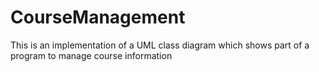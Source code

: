 # CourseManagement
This is an implementation of a UML class diagram which shows part of a program to manage course information

